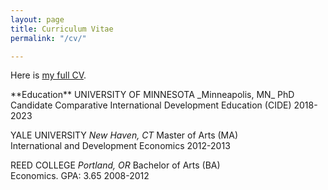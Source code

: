 ```yaml
---
layout: page
title: Curriculum Vitae
permalink: "/cv/"

---
```

Here is [my full CV](https://www.nismaelias.com/uploads/nisma-elias-resume.pdf "resume").  
<p>
**Education**  
UNIVERSITY OF MINNESOTA _Minneapolis, MN_ PhD Candidate
Comparative International Development Education (CIDE) 2018-2023

YALE UNIVERSITY _New Haven, CT_ Master of Arts (MA)  
International and Development Economics 2012-2013

REED COLLEGE _Portland, OR_ Bachelor of Arts (BA)  
Economics. GPA: 3.65 2008-2012
</p>